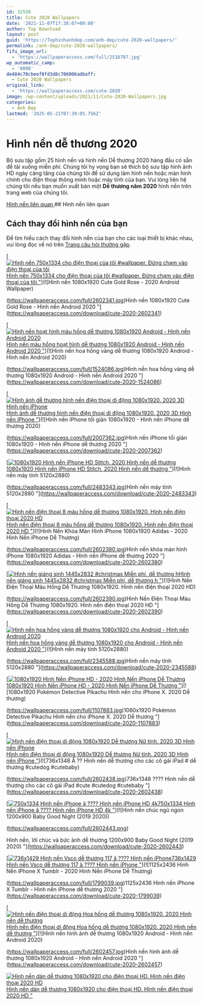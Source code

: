 ```yaml
---
id: 32550
title: Cute 2020 Wallpapers
date: '2021-11-07T17:38:07+00:00'
author: Top Download
layout: post
guid: 'https://Tophinhanhdep.com/anh-dep/cute-2020-wallpapers/'
permalink: /anh-dep/cute-2020-wallpapers/
fifu_image_url:
  - 'https://wallpaperaccess.com/full/2516707.jpg'
wp_automatic_camp:
  - '8098'
de484c70cbeef8fd3d8c786006adbaff:
  - Cute 2020 Wallpapers
original_link:
  - 'https://wallpaperaccess.com/cute-2020'
image: /wp-content/uploads/2021/11/Cute-2020-Wallpapers.jpg
categories:
  - Ảnh Đẹp
lastmod: '2025-05-21T07:39:05.756Z'
---
```

# Hình nền dễ thương 2020

Bộ sưu tập gồm 25 hình nền và hình nền Dễ thương 2020 hàng đầu có sẵn để tải xuống miễn phí. Chúng tôi hy vọng bạn sẽ thích bộ sưu tập hình ảnh HD ngày càng tăng của chúng tôi để sử dụng làm hình nền hoặc màn hình chính cho điện thoại thông minh hoặc máy tính của bạn. Vui lòng liên hệ chúng tôi nếu bạn muốn xuất bản một **Dễ thương năm 2020** hình nền trên trang web của chúng tôi.

[Hình nền liên quan ](#related) ## Hình nền liên quan

## Cách thay đổi hình nền của bạn

Để tìm hiểu cách thay đổi hình nền của bạn cho các loại thiết bị khác nhau, vui lòng đọc về nó trên [Trang câu hỏi thường gặp](https://tophinhanhdep.com/faq/).

  
[[![Hình nền 750x1334 cho điện thoại của tôi #wallpaper.  Đừng chạm vào điện thoại của tôi](https://wallpaperaccess.com/full/2516707.jpg)Hình nền 750x1334 cho điện thoại của tôi #wallpaper. Đừng chạm vào điện thoại của tôi "](https://wallpaperaccess.com/download/cute-2020-2516707)](![Hình nền 1080x1920 Cute Gold Rose - 2020 Android Wallpaper)

(https://wallpaperaccess.com/full/2602341.jpg)Hình nền 1080x1920 Cute Gold Rose - Hình nền Android 2020 "](https://wallpaperaccess.com/download/cute-2020-2602341)

[[![Hình nền hoạt hình màu hồng dễ thương 1080x1920 Android - Hình nền Android 2020](https://wallpaperaccess.com/full/1524043.jpg)Hình nền màu hồng hoạt hình dễ thương 1080x1920 Android - Hình nền Android 2020 "](https://wallpaperaccess.com/download/cute-2020-1524043)](![Hình nền hoa hồng vàng dễ thương 1080x1920 Android - Hình nền Android 2020)

(https://wallpaperaccess.com/full/1524086.jpg)Hình nền hoa hồng vàng dễ thương 1080x1920 Android - Hình nền Android 2020 "](https://wallpaperaccess.com/download/cute-2020-1524086)

[[![Hình ảnh dễ thương hình nền điện thoại di động 1080x1920.  2020 3D Hình nền iPhone](https://wallpaperaccess.com/full/2602363.jpg)Hình ảnh dễ thương hình nền điện thoại di động 1080x1920. 2020 3D Hình nền iPhone "](https://wallpaperaccess.com/download/cute-2020-2602363)](![Hình nền iPhone tối giản 1080x1920 - Hình nền iPhone dễ thương 2020)

(https://wallpaperaccess.com/full/2007362.jpg)Hình nền iPhone tối giản 1080x1920 - Hình nền iPhone dễ thương 2020 "](https://wallpaperaccess.com/download/cute-2020-2007362)

[[![1080x1920 Hình nền iPhone HD Stitch.  2020 Hình nền dễ thương](https://wallpaperaccess.com/full/535329.jpg)1080x1920 Hình nền iPhone HD Stitch. 2020 Hình nền dễ thương "](https://wallpaperaccess.com/download/cute-2020-535329)](![Hình nền máy tính 5120x2880)

(https://wallpaperaccess.com/full/2483343.jpg)Hình nền máy tính 5120x2880 "](https://wallpaperaccess.com/download/cute-2020-2483343)

[[![Hình nền điện thoại 8 màu hồng dễ thương 1080x1920.  Hình nền điện thoại 2020 HD](https://wallpaperaccess.com/full/1570812.jpg)Hình nền điện thoại 8 màu hồng dễ thương 1080x1920. Hình nền điện thoại 2020 HD "](https://wallpaperaccess.com/download/cute-2020-1570812)](![Hình Nền Khóa Màn Hình iPhone 1080x1920 Adidas - 2020 Hình Nền iPhone Dễ Thương)

(https://wallpaperaccess.com/full/2602380.jpg)Hình nền khóa màn hình iPhone 1080x1920 Adidas - Hình nền iPhone dễ thương 2020 "](https://wallpaperaccess.com/download/cute-2020-2602380)

[[![Hình nền giáng sinh 1445x2832 #christmas Miễn phí, dễ thương h](https://wallpaperaccess.com/full/2602389.jpg)Hình nền giáng sinh 1445x2832 #christmas Miễn phí, dễ thương h "](https://wallpaperaccess.com/download/cute-2020-2602389)](![Hình Nền Điện Thoại Màu Hồng Dễ Thương 1080x1920.  Hình nền điện thoại 2020 HD)

(https://wallpaperaccess.com/full/2602390.jpg)Hình Nền Điện Thoại Màu Hồng Dễ Thương 1080x1920. Hình nền điện thoại 2020 HD "](https://wallpaperaccess.com/download/cute-2020-2602390)

[[![Hình nền hoa hồng vàng dễ thương 1080x1920 cho Android - Hình nền Android 2020](https://wallpaperaccess.com/full/2602408.jpg)Hình nền hoa hồng vàng dễ thương 1080x1920 cho Android - Hình nền Android 2020 "](https://wallpaperaccess.com/download/cute-2020-2602408)](![Hình nền máy tính 5120x2880)

(https://wallpaperaccess.com/full/2345588.jpg)Hình nền máy tính 5120x2880 "](https://wallpaperaccess.com/download/cute-2020-2345588)

[[![1080x1920 Hình Nền iPhone HD - 2020 Hình Nền iPhone Dễ Thương](https://wallpaperaccess.com/full/1708082.jpg)1080x1920 Hình Nền iPhone HD - 2020 Hình Nền iPhone Dễ Thương "](https://wallpaperaccess.com/download/cute-2020-1708082)](![1080x1920 Pokémon Detective Pikachu Hình nền cho iPhone X. 2020 Dễ thương)

(https://wallpaperaccess.com/full/1107883.jpg)1080x1920 Pokémon Detective Pikachu Hình nền cho iPhone X. 2020 Dễ thương "](https://wallpaperaccess.com/download/cute-2020-1107883)

[[![Hình nền điện thoại di động 1080x1920 Dễ thương Nữ tính.  2020 3D Hình nền iPhone](https://wallpaperaccess.com/full/1739625.jpg)Hình nền điện thoại di động 1080x1920 Dễ thương Nữ tính. 2020 3D Hình nền iPhone "](https://wallpaperaccess.com/download/cute-2020-1739625)](![736x1348 Â ??  Hình nền dễ thương cho các cô gái iPad # dễ thương #cutedog #cutebaby)

(https://wallpaperaccess.com/full/2602438.jpg)736x1348 ???? Hình nền dễ thương cho các cô gái iPad #cute #cutedog #cutebaby "](https://wallpaperaccess.com/download/cute-2020-2602438)

[[![750x1334 Hình nền iPhone â ????  Hình nền iPhone HD 4k](https://wallpaperaccess.com/full/2602439.jpg)750x1334 Hình nền iPhone â ???? Hình nền iPhone HD 4k "](https://wallpaperaccess.com/download/cute-2020-2602439)](![Hình nền chúc ngủ ngon 1200x900 Baby Good Night (2019 2020))

(https://wallpaperaccess.com/full/2602443.png)

Hình nền, lời chúc và bức ảnh dễ thương 1200x900 Baby Good Night (2019 2020) "](https://wallpaperaccess.com/download/cute-2020-2602443)

[[![736x1429 Hình nền Vsco dễ thương 117 â ????  Hình nền iPhone](https://wallpaperaccess.com/full/2602447.jpg)736x1429 Hình nền Vsco dễ thương 117 â ???? Hình nền iPhone "](https://wallpaperaccess.com/download/cute-2020-2602447)](![1125x2436 Hình Nền iPhone X Tumblr - 2020 Hình Nền iPhone Dễ Thương)

(https://wallpaperaccess.com/full/1799039.jpg)1125x2436 Hình nền iPhone X Tumblr - Hình nền iPhone dễ thương 2020 "](https://wallpaperaccess.com/download/cute-2020-1799039)

[[![Hình nền điện thoại di động Hoa hồng dễ thương 1080x1920.  2020 Hình nền dễ thương](https://wallpaperaccess.com/full/2069840.jpg)Hình nền điện thoại di động Hoa hồng dễ thương 1080x1920. 2020 Hình nền dễ thương "](https://wallpaperaccess.com/download/cute-2020-2069840)](![Hình nền hình ảnh dễ thương 1080x1920 Android - Hình nền Android 2020)

(https://wallpaperaccess.com/full/2602457.jpg)Hình nền hình ảnh dễ thương 1080x1920 Android - Hình nền Android 2020 "](https://wallpaperaccess.com/download/cute-2020-2602457)

[![Hình nền dán dễ thương 1080x1920 cho điện thoại HD.  Hình nền điện thoại 2020 HD](https://wallpaperaccess.com/full/2602458.jpg)Hình nền dán dễ thương 1080x1920 cho điện thoại HD. Hình nền điện thoại 2020 HD "](https://wallpaperaccess.com/download/cute-2020-2602458)
